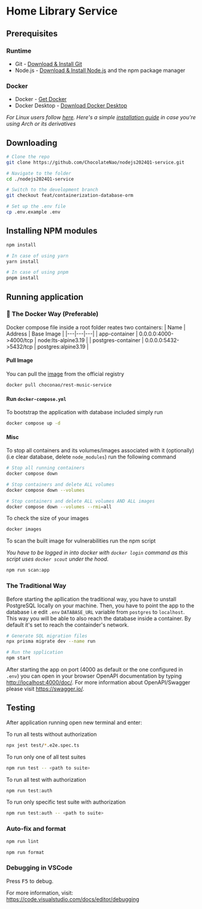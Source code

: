 # Home Library Service

## Prerequisites

### Runtime

- Git - [Download & Install Git](https://git-scm.com/downloads)
- Node.js - [Download & Install Node.js](https://nodejs.org/en/download/) and the npm package manager

### Docker

- Docker - [Get Docker](https://docs.docker.com/get-docker/)
- Docker Desktop - [Download Docker Desktop](https://www.docker.com/products/docker-desktop/)

_For Linux users follow [here](https://docs.docker.com/desktop/install/linux-install/). Here's a simple [installation guide](https://gist.github.com/ChocolateNao/b0ac7b512471342f4cf1a8ef81d37de1) in case you're using Arch or its derivatives_

## Downloading

```bash
# Clone the repo
git clone https://github.com/ChocolateNao/nodejs2024Q1-service.git

# Navigate to the folder
cd ./nodejs2024Q1-service

# Switch to the development branch
git checkout feat/containerization-database-orm

# Set up the .env file
cp .env.example .env
```

## Installing NPM modules

```bash
npm install

# In case of using yarn
yarn install

# In case of using pnpm
pnpm install
```

## Running application

### 🐳 The Docker Way (Preferable)

Docker compose file inside a root folder reates two containers:
| Name | Address | Base Image |
|---|---|---|
| app-container | 0.0.0.0:4000->4000/tcp | node:lts-alpine3.19 |
| postgres-container | 0.0.0.0:5432->5432/tcp | postgres:alpine3.19 |

#### Pull Image

You can pull the [image](https://hub.docker.com/r/choconao/rest-music-service) from the official registry

```bash
docker pull choconao/rest-music-service
```

#### Run `docker-compose.yml`

To bootstrap the application with database included simply run

```bash
docker compose up -d
```

#### Misc

To stop all containers and its volumes/images associated with it (optionally) (i.e clear database, delete `node_modules`) run the following command

```bash
# Stop all running containers
docker compose down

# Stop containers and delete ALL volumes
docker compose down --volumes

# Stop containers and delete ALL volumes AND ALL images
docker compose down --volumes --rmi=all
```

To check the size of your images

```bash
docker images
```

To scan the built image for vulnerabilities run the npm script

_You have to be logged in into docker with `docker login` command as this script uses `docker scout` under the hood._

```bash
npm run scan:app
```

### The Traditional Way

Before starting the apllication the traditional way, you have to unstall PostgreSQL locally on your machine. Then, you have to point the app to the database i.e edit `.env` `DATABASE_URL` variable from `postgres` to `localhost`. This way you will be able to also reach the database inside a container. By default it's set to reach the containder's network.

```bash
# Generate SQL migration files
npx prisma migrate dev --name run

# Run the spplication
npm start
```

After starting the app on port (4000 as default or the one configured in `.env`) you can open
in your browser OpenAPI documentation by typing <http://localhost:4000/doc/>.
For more information about OpenAPI/Swagger please visit <https://swagger.io/>.

## Testing

After application running open new terminal and enter:

To run all tests without authorization

```bash
npx jest test/*.e2e.spec.ts
```

To run only one of all test suites

```bash
npm run test -- <path to suite>
```

To run all test with authorization

```bash
npm run test:auth
```

To run only specific test suite with authorization

```bash
npm run test:auth -- <path to suite>
```

### Auto-fix and format

```bash
npm run lint
```

```bash
npm run format
```

### Debugging in VSCode

Press <kbd>F5</kbd> to debug.

For more information, visit: <https://code.visualstudio.com/docs/editor/debugging>
